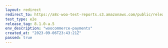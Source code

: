 ```yaml
---
layout: redirect
redirect_to: https://a8c-woo-test-reports.s3.amazonaws.com/public/release/8.1.0-a.5/woocommerce-payments/e2e/index.html
test_type: e2e
release_tag: 8.1.0-a.5
env_description: "woocommerce-payments"
created_at: "2023-09-06T23:43:21Z"
passed: true
---
```

